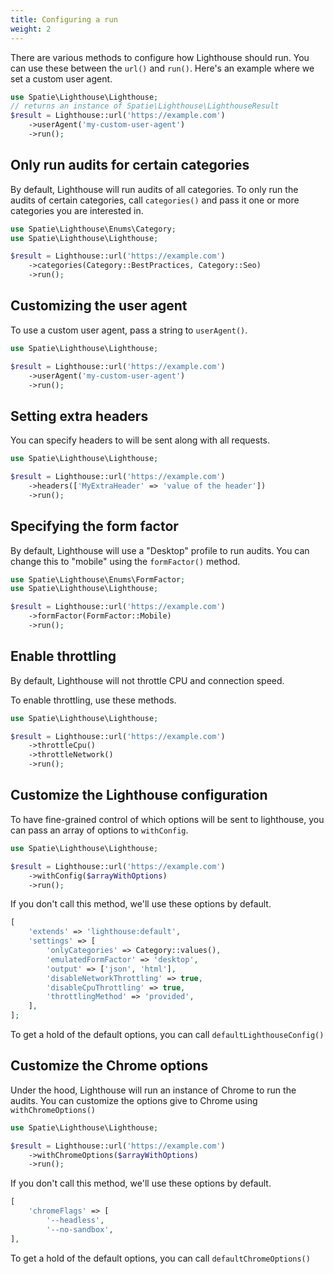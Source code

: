```yaml
---
title: Configuring a run
weight: 2
---
```


There are various methods to  configure how Lighthouse should run. You can use these between the `url()` and  `run()`. Here's an example where we set a custom user agent.

```php
use Spatie\Lighthouse\Lighthouse;
// returns an instance of Spatie\Lighthouse\LighthouseResult
$result = Lighthouse::url('https://example.com')
    ->userAgent('my-custom-user-agent')
    ->run();
```

## Only run audits for certain categories

By default, Lighthouse will run audits of all categories. To only run the audits of certain categories, call `categories()` and pass it one or more categories you are interested in.

```php
use Spatie\Lighthouse\Enums\Category;
use Spatie\Lighthouse\Lighthouse;

$result = Lighthouse::url('https://example.com')
    ->categories(Category::BestPractices, Category::Seo)
    ->run();
```

## Customizing the user agent

To use a custom user agent, pass a string to `userAgent()`.

```php
use Spatie\Lighthouse\Lighthouse;

$result = Lighthouse::url('https://example.com')
    ->userAgent('my-custom-user-agent')
    ->run();
```

## Setting extra headers

You can specify headers to will be sent along with all requests.

```php
use Spatie\Lighthouse\Lighthouse;

$result = Lighthouse::url('https://example.com')
    ->headers(['MyExtraHeader' => 'value of the header'])
    ->run();
```

## Specifying the form factor

By default, Lighthouse will use a "Desktop" profile to run audits. You can change this to "mobile" using the `formFactor()` method.

```php
use Spatie\Lighthouse\Enums\FormFactor;
use Spatie\Lighthouse\Lighthouse;

$result = Lighthouse::url('https://example.com')
    ->formFactor(FormFactor::Mobile)
    ->run();
```

## Enable throttling

By default, Lighthouse will not throttle CPU and connection speed.

To enable throttling, use these methods.

```php
use Spatie\Lighthouse\Lighthouse;

$result = Lighthouse::url('https://example.com')
    ->throttleCpu()
    ->throttleNetwork()
    ->run();
```

## Customize the Lighthouse configuration

To have fine-grained control of which options will be sent to lighthouse, you can pass an array of options to  `withConfig`.

```php
use Spatie\Lighthouse\Lighthouse;

$result = Lighthouse::url('https://example.com')
    ->withConfig($arrayWithOptions)
    ->run();
```

If you don't call this method, we'll use these options by default.

```php
[
    'extends' => 'lighthouse:default',
    'settings' => [
        'onlyCategories' => Category::values(),
        'emulatedFormFactor' => 'desktop',
        'output' => ['json', 'html'],
        'disableNetworkThrottling' => true,
        'disableCpuThrottling' => true,
        'throttlingMethod' => 'provided',
    ],
];
```

To get a hold of the default options, you can call `defaultLighthouseConfig()`

## Customize the Chrome options

Under the hood, Lighthouse will run an instance of Chrome to run the audits. You can customize the options give to Chrome using `withChromeOptions()`

```php
use Spatie\Lighthouse\Lighthouse;

$result = Lighthouse::url('https://example.com')
    ->withChromeOptions($arrayWithOptions)
    ->run();
```

If you don't call this method, we'll use these options by default.

```php
[
    'chromeFlags' => [
        '--headless',
        '--no-sandbox',
],
```

To get a hold of the default options, you can call `defaultChromeOptions()`

